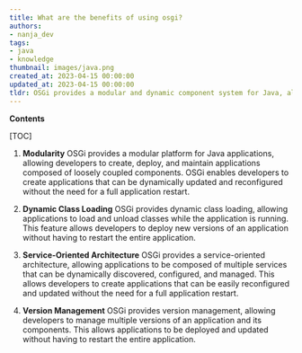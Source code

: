 ```yaml
---
title: What are the benefits of using osgi?
authors:
- nanja_dev
tags:
- java
- knowledge
thumbnail: images/java.png
created_at: 2023-04-15 00:00:00
updated_at: 2023-04-15 00:00:00
tldr: OSGi provides a modular and dynamic component system for Java, allowing applications to be built from small, reusable and collaborative components.
---
```


**Contents**

[TOC]

1. **Modularity**
OSGi provides a modular platform for Java applications, allowing developers to create, deploy, and maintain applications composed of loosely coupled components. OSGi enables developers to create applications that can be dynamically updated and reconfigured without the need for a full application restart. 

2. **Dynamic Class Loading**
OSGi provides dynamic class loading, allowing applications to load and unload classes while the application is running. This feature allows developers to deploy new versions of an application without having to restart the entire application.

3. **Service-Oriented Architecture**
OSGi provides a service-oriented architecture, allowing applications to be composed of multiple services that can be dynamically discovered, configured, and managed. This allows developers to create applications that can be easily reconfigured and updated without the need for a full application restart.

4. **Version Management**
OSGi provides version management, allowing developers to manage multiple versions of an application and its components. This allows applications to be deployed and updated without having to restart the entire application.
